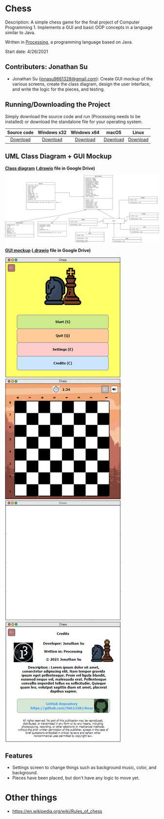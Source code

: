# Chess

Description: A simple chess game for the final project of Computer Programming 1. Implements a GUI and basic OOP concepts in a language similar to Java.

Written in [Processing](https://processing.org/), a programming language based on Java.

Start date: 4/26/2021

## Contributers: Jonathan Su
+ Jonathan Su (jonasu9661328@gmail.com): Create GUI mockup of the various screens, create the class diagram, design the user interface, and write the logic for the pieces, and testing.

## Running/Downloading the Project

Simply download the source code and run (Processing needs to be installed) or download the standalone file for your operating system.

| Source code | Windows x32 | Windows x64 | macOS | Linux |
|:-----------:|:-----------:|:-----------:|:-----:|:-----:|
| [Download](https://github.com/9661328/Chess/tree/main/src/Chess) | [Download]() | [Download]() | [Download]() | [Download]()|

## UML Class Diagram + GUI Mockup

**[Class diagram](https://drive.google.com/file/d/1hZU3DKWO7xImn2FjExnfXkTQaEVxK66c/view?usp=sharing "Google Drive") ([.drawio](https://app.diagrams.net/ "https://app.diagrams.net/") file in Google Drive)**

![Class diagram](https://raw.githubusercontent.com/9661328/Chess/af88393dca70df881e606954ec4c5f02b4e48fe9/assets/Chess%20Class%20Diagram%20(UML).svg)

**[GUI mockup](https://drive.google.com/file/d/1H8nWMMpqz0LseFF-_cuypOIVfTHe6B8P/view?usp=sharing "Google Drive") ([.drawio](https://app.diagrams.net/ "https://app.diagrams.net/") file in Google Drive)**

![Home screen mockup](https://github.com/9661328/Chess/blob/main/assets/homeScreenMockup.png?raw=true)
![Start screen mockup](https://github.com/9661328/Chess/blob/main/assets/startScreenMockup.png?raw=true)
![Setting screen mockup](https://github.com/9661328/Chess/blob/main/assets/settingScreenMockup.png?raw=true)
![Credit screen mockup](https://github.com/9661328/Chess/blob/main/assets/creditScreenMockup.png?raw=true)

## Features
+ Settings screen to change things such as background music, color, and background.
+ Pieces have been placed, but don't have any logic to move yet.

# Other things
+ https://en.wikipedia.org/wiki/Rules_of_chess
